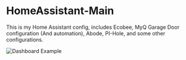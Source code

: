 # HomeAssistant-Main

This is my Home Assistant config, includes Ecobee, MyQ Garage Door configuration (And automation), Abode, PI-Hole, and some other configurations.

![Dashboard Example](https://github.com/NullReferenceError/HomeAssistant-Main/dashboardExample.png)

